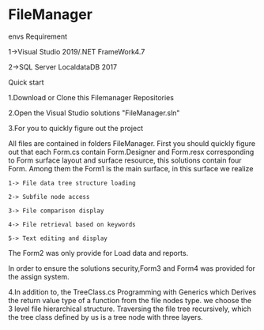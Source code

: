 # FileManager
envs Requirement

1->Visual Studio 2019/.NET FrameWork4.7

2->SQL Server LocaldataDB 2017

Quick start

1.Download or Clone this Filemanager Repositories
    
2.Open the Visual Studio solutions "FileManager.sln"

3.For you to quickly figure out the project

All files are contained in folders FileManager.
First you should quickly figure out that each Form.cs contain Form.Designer and Form.resx corresponding to Form surface layout and surface resource, this solutions contain four Form.
Among them the Form1 is the main surface, in this surface we realize 

    1-> File data tree structure loading

    2-> Subfile node access

    3-> File comparison display

    4-> File retrieval based on keywords

    5-> Text editing and display

The Form2 was only provide for Load data and reports.

In order to ensure the solutions security,Form3 and Form4 was provided for the assign system.

4.In addition to, the TreeClass.cs Programming with Generics which Derives the return value type of a function from the file nodes type. we choose the 3 level file 
hierarchical structure. Traversing the file tree recursively, which the tree class defined by us is a tree node with three layers.

  

